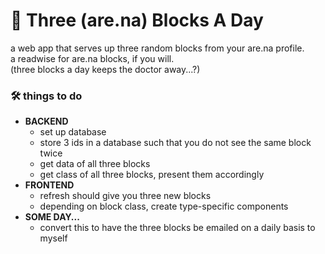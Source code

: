 # 🥴 Three (are.na) Blocks A Day
a web app that serves up three random blocks from your are.na profile.<br>
a readwise for are.na blocks, if you will.<br>
(three blocks a day keeps the doctor away...?)

### 🛠 things to do
- <b>BACKEND</b>
  * set up database
  * store 3 ids in a database such that you do not see the same block twice
  * get data of all three blocks
  * get class of all three blocks, present them accordingly
- <b>FRONTEND</b>
  * refresh should give you three new blocks
  * depending on block class, create type-specific components
- <b>SOME DAY...</b>
  * convert this to have the three blocks be emailed on a daily basis to myself
